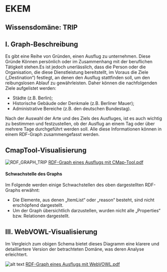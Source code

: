 # EKEM 
## Wissensdomäne: TRIP 
## I. Graph-Beschreibung
Es gibt eine Reihe von Gründen, einen Ausflug zu unternehmen. Diese Gründe Können persönlich oder im Zusammenhang mit der beruflichen Tätigkeit stehen.Es ist jedoch unerlässlich, dass die Person oder die Organisation, die diese Dienstleistung bereitstellt, im Voraus die Ziele („Destination“) festlegt, an denen den Ausflug stattfinden soll, um den reibungslosen Ablauf zu gewährleisten. Daher können die nachfolgenden Ziele aufgelistet werden:
- Städte (z.B. Berlin);
- Historische Gebäude oder Denkmale (z.B. Berliner Mauer);
- Administrative Bereiche (z.B. den deutschen Bundestag).

Nach der Auswahl der Arte und des Ziels des Ausfluges, ist es auch wichtig zu bestimmen und festzustellen, ob der Ausflug an einem Tag oder über mehrere Tage durchgeführt werden soll.  Alle diese Informationen können in einem RDF-Graph zusammengefasst werden.

## CmapTool-Visualisierung
![RDF_GRAPH_TRIP](https://user-images.githubusercontent.com/50373209/57577806-a6d29d00-747f-11e9-9619-dde82a4bfbab.png)
[RDF-Graph eines Ausflugs mit CMap-Tool.pdf](https://github.com/henringaha/EKEN/files/3169733/RDF-Graph.eines.Ausflugs.mit.CMap-Tool.pdf)

#### Schwachstelle des Graphs
Im Folgende werden einige Schwachstellen des oben dargestellten RDF-Graphs erwähnt:
* Die Elemente, aus denen „ItemList“ oder „reason“ besteht, sind nicht erschöpfend dargestellt. 
* Um der Graph übersichtlich darzustellen, wurden nicht alle „Properties“ bzw. Relationen dargestellt.

## III. WebVOWL-Visualisierung
Im Vergleich zum obigen Schema bietet dieses Diagramm eine klarere und detailliertere Version der betrachteten Domäne, was deren Analyse erleichtert.

 ![alt text]( )
[RDF-Graph eines Ausflugs mit WebVOWL.pdf](https://github.com/henringaha/EKEN/files/3169735/RDF-Graph.eines.Ausflugs.mit.WebVOWL.pdf)
